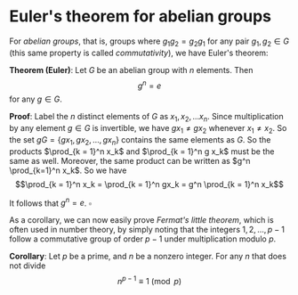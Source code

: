 ﻿# Euler's theorem for abelian groups

For *abelian groups*, that is, groups where $g_1 g_2 = g_2 g_1$ for any pair $g_1, g_2 \in G$ (this same property is called *commutativity*), we have Euler's theorem:

**Theorem (Euler)**: Let $G$ be an abelian group with $n$ elements. Then
$$ g^n = e$$
for any $g \in G$.

**Proof**: Label the $n$ distinct elements of $G$ as $x_1, x_2, ... x_n$. Since multiplication by any element $g \in G$ is invertible, we have $gx_1 \not= gx_2$ whenever $x_1 \not= x_2$. So the set $gG = \{ gx_1, gx_2, ..., gx_n \}$ contains the same elements as $G$. So the products $\prod_{k = 1}^n x_k$ and $\prod_{k = 1}^n g x_k$ must be the same as well. Moreover, the same product can be written as $g^n \prod_{k=1}^n x_k$. So we have
$$\prod_{k = 1}^n x_k = \prod_{k = 1}^n gx_k = g^n \prod_{k = 1}^n x_k$$

It follows that $g^n = e$. $\square$

As a corollary, we can now easily prove *Fermat's little theorem*, which is often used in number theory, by simply noting that the integers $1, 2, ..., p - 1$ follow a commutative group of order $p - 1$ under multiplication modulo $p$.

**Corollary**: Let $p$ be a prime, and $n$ be a nonzero integer. For any $n$ that does not divide
$$ n^{p - 1} \equiv 1 \pmod{p}$$
